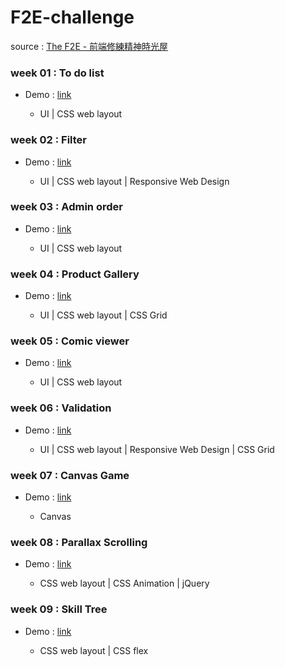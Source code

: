 # F2E-challenge

source : [The F2E - 前端修練精神時光屋](https://github.com/hexschool/TheF2E)

### week 01 : To do list

- Demo : [link](https://menghsuan.github.io/F2E-challenge/01/)

  - UI | CSS web layout 

### week 02 : Filter 

- Demo : [link](https://menghsuan.github.io/F2E-challenge/02/)

  - UI | CSS web layout | Responsive Web Design

### week 03 : Admin order

- Demo : [link](https://menghsuan.github.io/F2E-challenge/03/)

  - UI | CSS web layout 

### week 04 : Product Gallery 

- Demo : [link](https://menghsuan.github.io/F2E-challenge/04/)

  - UI | CSS web layout | CSS Grid

### week 05 : Comic viewer 

- Demo : [link](https://menghsuan.github.io/F2E-challenge/05/)

  - UI | CSS web layout

### week 06 : Validation 

- Demo : [link](https://menghsuan.github.io/F2E-challenge/06/)

  - UI | CSS web layout | Responsive Web Design | CSS Grid
  
### week 07 : Canvas Game 

- Demo : [link](https://menghsuan.github.io/F2E-challenge/07/)

  - Canvas
 
### week 08 : Parallax Scrolling 

- Demo : [link](https://menghsuan.github.io/F2E-challenge/08/)

  - CSS web layout | CSS Animation | jQuery
  
 
### week 09 : Skill Tree

- Demo : [link](https://menghsuan.github.io/F2E-challenge/09/)

  - CSS web layout | CSS flex 